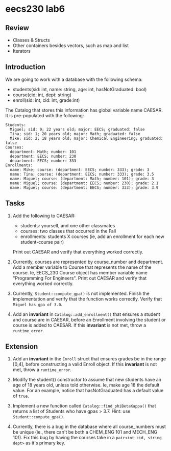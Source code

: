 # eecs230 lab6

## Review

- Classes & Structs
- Other containers besides vectors, such as map and list
- Iterators

## Introduction

We are going to work with a database with the following schema:

- students(sid: int, name: string, age: int, hasNotGraduated: bool)
- course(cid: int, dept: string)
- enroll(sid: int, cid: int, grade:int)

The Catalog that stores this information has global variable name CAESAR. It is pre-populated with the following:

```
Students:
  Miguel; sid: 0; 22 years old; major: EECS; graduated: false
  Tina; sid: 1; 20 years old; major: Math; graduated: false
  Mike; sid: 2; 18 years old; major: Chemical Engineering; graduated: false
Courses:
  department: Math; number: 101
  department: EECS; number: 230
  department: EECS; number: 333
Enrollments:
  name: Mike; course: (department: EECS; number: 333); grade: 3
  name: Tina; course: (department: EECS; number: 333); grade: 3.5
  name: Miguel; course: (department: Math; number: 101); grade: 3
  name: Miguel; course: (department: EECS; number: 230); grade: 2.1
  name: Miguel; course: (department: EECS; number: 333); grade: 3.9
```

## Tasks

1. Add the following to CAESAR:
    - students: yourself, and one other classmates
    - courses: two classes that occurred in the Fall
    - enrollments: students X courses (ie, add an enrollment for each new student-course pair)

   Print out CAESAR and verify that everything worked correctly.

2. Currently, courses are represented by course_number and department. Add a member variable to Course that represents the name of the course.
   Ie, EECS_230 Course object has member variable name "Programming For Engineers". Print out CAESAR and verify that everything worked correctly.

3. Currently, `Student::compute_gpa()` is not implemented. Finish the implementation and verify that the function works correctly. Verify that `Miguel has gpa of 3.0`.

4. Add an **invariant** in `Catalog::add_enrollment()` that ensures a student and course are in CAESAR, before an Enrollment involving the student or course is added to CAESAR.
   If this **invariant** is not met, throw a `runtime_error`.

## Extension

1. Add an **invariant** in the `Enroll` struct that ensures grades be in the range [0,4], before constructing a valid Enroll object. If this **invariant** is not met, throw a `runtime_error`.

2. Modify the student() constructor to assume that new students have an age of 18 years old, unless told otherwise. Ie, make age 18 the default value. For an example, notice that hasNotGraduated has a default value of `true`.

3. Implement a new function called `Catalog::find_phiBetaKappa()` that returns a list of Students who have gpas > 3.7. Hint: use `Student::compute_gpa()`.

4. Currently, there is a bug in the database where all course_numbers must be unique (ie., there can't be both a CHEM_ENG 101 and MECH_ENG 101). Fix this bug by having the courses take in a `pair<int cid, string dept>` as it's primary key.